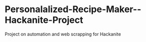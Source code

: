 # Personalalized-Recipe-Maker--Hackanite-Project
Project on automation and web scrapping for Hackanite 
